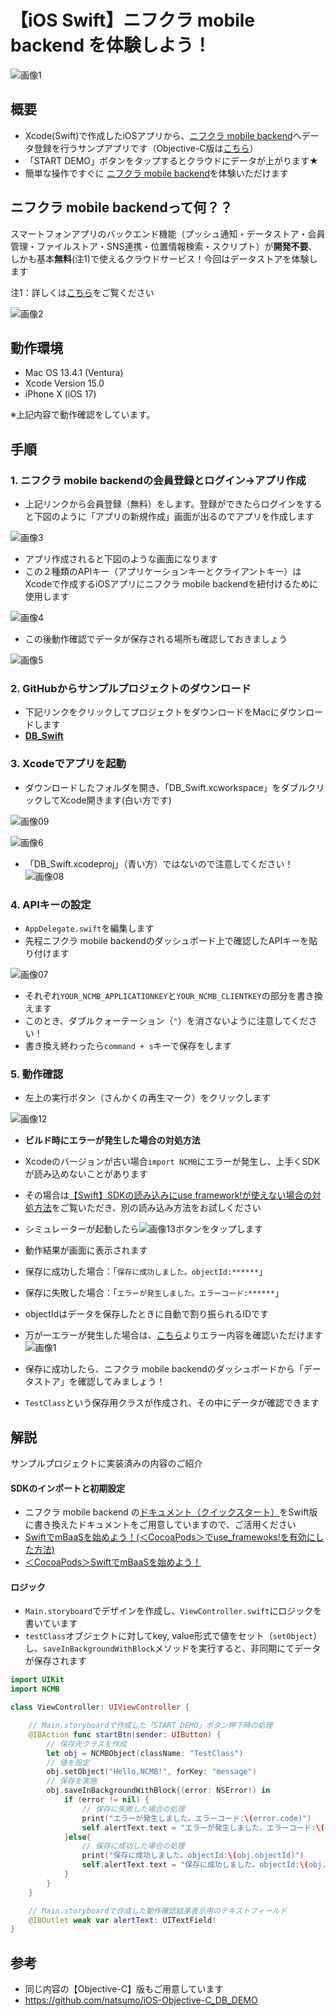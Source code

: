 # 【iOS Swift】ニフクラ mobile backend を体験しよう！
![画像1](/readme-img/001.png)

## 概要
* Xcode(Swift)で作成したiOSアプリから、[ニフクラ mobile backend](https://mbaas.nifcloud.com/)へデータ登録を行うサンプアプリです（Objective-C版は[こちら](https://github.com/natsumo/iOS-Objective-C_DB_DEMO)）
 * 「START DEMO」ボタンをタップするとクラウドにデータが上がります★
* 簡単な操作ですぐに [ニフクラ mobile backend](https://mbaas.nifcloud.com/)を体験いただけます

## ニフクラ mobile backendって何？？
スマートフォンアプリのバックエンド機能（プッシュ通知・データストア・会員管理・ファイルストア・SNS連携・位置情報検索・スクリプト）が**開発不要**、しかも基本**無料**(注1)で使えるクラウドサービス！今回はデータストアを体験します

注1：詳しくは[こちら](https://mbaas.nifcloud.com/price.htm)をご覧ください

![画像2](/readme-img/002.png)

## 動作環境

* Mac OS 13.4.1 (Ventura)
* Xcode Version 15.0
* iPhone X (iOS 17)
 
※上記内容で動作確認をしています。


## 手順
### 1. ニフクラ mobile backendの会員登録とログイン→アプリ作成

* 上記リンクから会員登録（無料）をします。登録ができたらログインをすると下図のように「アプリの新規作成」画面が出るのでアプリを作成します

![画像3](/readme-img/003.png)

* アプリ作成されると下図のような画面になります
* この２種類のAPIキー（アプリケーションキーとクライアントキー）はXcodeで作成するiOSアプリにニフクラ mobile backendを紐付けるために使用します

![画像4](/readme-img/004.png)

* この後動作確認でデータが保存される場所も確認しておきましょう

![画像5](/readme-img/005.png)

### 2. GitHubからサンプルプロジェクトのダウンロード
* 下記リンクをクリックしてプロジェクトをダウンロードをMacにダウンロードします
 * __[DB_Swift](https://github.com/NIFTYCloud-mbaas/iOS-Swift_DB_DEMO/archive/master.zip)__

### 3. Xcodeでアプリを起動

* ダウンロードしたフォルダを開き、「DB_Swift.xcworkspace」をダブルクリックしてXcode開きます(白い方です)

![画像09](/readme-img/009.png)

![画像6](/readme-img/006.png)

* 「DB_Swift.xcodeproj」（青い方）ではないので注意してください！
![画像08](/readme-img/008.png)

### 4. APIキーの設定

* `AppDelegate.swift`を編集します
* 先程ニフクラ mobile backendのダッシュボード上で確認したAPIキーを貼り付けます

![画像07](/readme-img/007.png)

* それぞれ`YOUR_NCMB_APPLICATIONKEY`と`YOUR_NCMB_CLIENTKEY`の部分を書き換えます
 * このとき、ダブルクォーテーション（`"`）を消さないように注意してください！
* 書き換え終わったら`command + s`キーで保存をします

### 5. 動作確認
* 左上の実行ボタン（さんかくの再生マーク）をクリックします

![画像12](/readme-img/012.png)

* __ビルド時にエラーが発生した場合の対処方法__
 * Xcodeのバージョンが古い場合`import NCMB`にエラーが発生し、上手くSDKが読み込めないことがあります
 * その場合は[【Swift】SDKの読み込みにuse framework!が使えない場合の対処方法](http://goo.gl/Z1D0K3)をご覧いただき、別の読み込み方法をお試しください

* シミュレーターが起動したら![画像13](/readme-img/013.png)ボタンをタップします
* 動作結果が画面に表示されます
 * 保存に成功した場合：「`保存に成功しました。objectId:******`」
 * 保存に失敗した場合：「`エラーが発生しました。エラーコード:******`」
* objectIdはデータを保存したときに自動で割り振られるIDです
* 万が一エラーが発生した場合は、[こちら](https://mbaas.nifcloud.com/doc/current/rest/common/error.html)よりエラー内容を確認いただけます
![画像1](/readme-img/001.png)

* 保存に成功したら、ニフクラ mobile backendのダッシュボードから「データストア」を確認してみましょう！
* `TestClass`という保存用クラスが作成され、その中にデータが確認できます

## 解説
サンプルプロジェクトに実装済みの内容のご紹介

#### SDKのインポートと初期設定
* ニフクラ mobile backend の[ドキュメント（クイックスタート）](https://mbaas.nifcloud.com/doc/current/introduction/quickstart_ios.html)をSwift版に書き換えたドキュメントをご用意していますので、ご活用ください
 * [SwiftでmBaaSを始めよう！(＜CocoaPods＞でuse_framewoks!を有効にした方法)](http://qiita.com/natsumo/items/57d3a4d9be16b0490965)
 * [＜CocoaPods＞SwiftでmBaaSを始めよう！](http://qiita.com/natsumo/items/b2d18d87d57300c8d81c)

#### ロジック
 * `Main.storyboard`でデザインを作成し、`ViewController.swift`にロジックを書いています
 * `testClass`オブジェクトに対してkey, value形式で値をセット（`setObject`）し、`saveInBackgroundWithBlock`メソッドを実行すると、非同期にてデータが保存されます

```swift
import UIKit
import NCMB

class ViewController: UIViewController {

    // Main.storyboardで作成した「START DEMO」ボタン押下時の処理
    @IBAction func startBtn(sender: UIButton) {
        // 保存先クラスを作成
        let obj = NCMBObject(className: "TestClass")
        // 値を設定
        obj.setObject("Hello,NCMB!", forKey: "message")
        // 保存を実施
        obj.saveInBackgroundWithBlock{(error: NSError!) in
            if (error != nil) {
                // 保存に失敗した場合の処理
                print("エラーが発生しました。エラーコード:\(error.code)")
                self.alertText.text = "エラーが発生しました。エラーコード:\(error.code)"
            }else{
                // 保存に成功した場合の処理
                print("保存に成功しました。objectId:\(obj.objectId)")
                self.alertText.text = "保存に成功しました。objectId:\(obj.objectId)"
            }
        }
    }

    // Main.storyboardで作成した動作確認結果表示用のテキストフィールド
    @IBOutlet weak var alertText: UITextField!
}
```

## 参考
* 同じ内容の【Objective-C】版もご用意しています
 * https://github.com/natsumo/iOS-Objective-C_DB_DEMO
